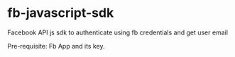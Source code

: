 # fb-javascript-sdk
Facebook API js sdk to authenticate using fb credentials and get user email

Pre-requisite: Fb App and its key.
